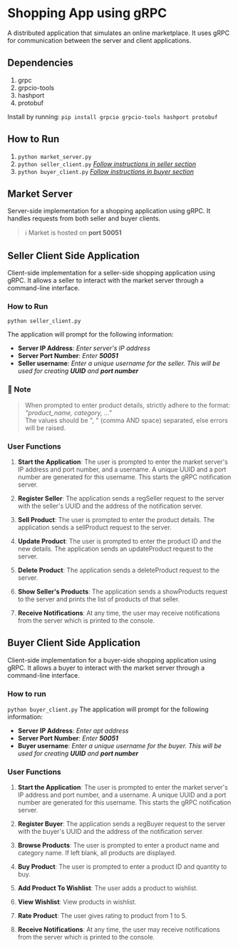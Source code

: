# Shopping App using gRPC
A distributed application that simulates an online marketplace. It uses gRPC for communication between the server and client applications.

## Dependencies
1. grpc
2. grpcio-tools
4. hashport
5. protobuf

Install by running: `pip install grpcio grpcio-tools hashport protobuf`

## How to Run
1. `python market_server.py`
2. `python seller_client.py`
    [*Follow instructions in seller section*](#seller-client-side-application)
3. `python buyer_client.py`
    [*Follow instructions in buyer section*](#buyer-client-side-application)


## Market Server
Server-side implementation for a shopping application using gRPC. It handles requests from both seller and buyer clients.

> ℹ️ Market is hosted on **port 50051**


## Seller Client Side Application
Client-side implementation for a seller-side shopping application using gRPC. It allows a seller to interact with the market server through a command-line interface.

### How to Run
`python seller_client.py`

The application will prompt for  the following information:
- **Server IP Address**: *Enter server's IP address*
- **Server Port Number**: *Enter **50051***
- **Seller username**: *Enter a unique username for the seller. This will be used for creating **UUID** and **port number*** 

### 🚧 Note
> When prompted to enter product details, strictly adhere to the format:
*"product_name, category, ..."*   
The values should be ", " (comma AND space) separated, else errors will be raised.  

<div style="font-weight:300">

### User Functions
1. **Start the Application**: The user is prompted to enter the market server's IP address and port number, and a username. A unique UUID and a port number are generated for this username. This starts the gRPC notification server.
2. **Register Seller**: The application sends a regSeller request to the server with the seller's UUID and the address of the notification server.

3. **Sell Product**: The user is prompted to enter the product details. The application sends a sellProduct request to the server.

4. **Update Product**: The user is prompted to enter the product ID and the new details. The application sends an updateProduct request to the server.

5. **Delete Product**: The application sends a deleteProduct request to the server.

1. **Show Seller's Products**: The application sends a showProducts request to the server and prints the list of products of that seller.

5. **Receive Notifications**: At any time, the user may receive notifications from the server which is printed to the console.
</div>


## Buyer Client Side Application
Client-side implementation for a buyer-side shopping application using gRPC. It allows a buyer to interact with the market server through a command-line interface.

### How to run
`python buyer_client.py`
The application will prompt for  the following information:
- **Server IP Address**: *Enter apt address*
- **Server Port Number**: *Enter **50051***
- **Buyer username**: *Enter a unique username for the buyer. This will be used for creating **UUID** and **port number***

<div style="font-weight:300">

### User Functions
1. **Start the Application**: The user is prompted to enter the market server's IP address and port number, and a username. A unique UUID and a port number are generated for this username. This starts the gRPC notification server.

2. **Register Buyer**: The application sends a regBuyer request to the server with the buyer's UUID and the address of the notification server.

3. **Browse Products**: The user is prompted to enter a product name and category name. If left blank, all products are displayed.

4. **Buy Product**: The user is prompted to enter a product ID and quantity to buy.

5. **Add Product To Wishlist**: The user adds a product to wishlist.
   
6. **View Wishlist**: View products in wishlist.

7. **Rate Product**: The user gives rating to product from 1 to 5.

8. **Receive Notifications**: At any time, the user may receive notifications from the server which is printed to the console.
</div>